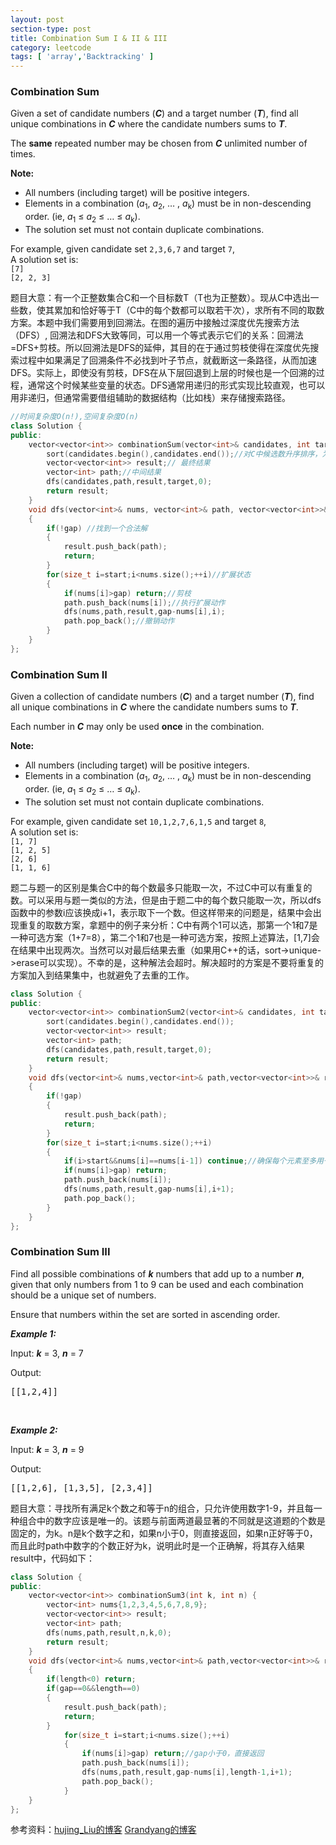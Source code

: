 ```yaml
---
layout: post
section-type: post
title: Combination Sum I & II & III
category: leetcode
tags: [ 'array','Backtracking' ]
---
```


### Combination Sum 

<p>Given a set of candidate numbers (<b><i>C</i></b>) and a target number (<b><i>T</i></b>), find all unique combinations in <b><i>C</i></b> where the candidate numbers sums to <b><i>T</i></b>. 
</p>

<p>The <b>same</b> repeated number may be chosen from <b><i>C</i></b> unlimited number of times.
</p>

<p><b>Note:</b><br>
</p><ul>
<li>All numbers (including target) will be positive integers.</li>
<li>Elements in a combination (<i>a</i><sub>1</sub>, <i>a</i><sub>2</sub>, … , <i>a</i><sub>k</sub>) must be in non-descending order. (ie, <i>a</i><sub>1</sub> ≤ <i>a</i><sub>2</sub> ≤ … ≤ <i>a</i><sub>k</sub>).</li>
<li>The solution set must not contain duplicate combinations.</li>
</ul>
<p></p>

<p>
For example, given candidate set <code>2,3,6,7</code> and target <code>7</code>, <br>
A solution set is: <br>
<code>[7]</code> <br>
<code>[2, 2, 3]</code></p>  


题目大意：有一个正整数集合C和一个目标数T（T也为正整数）。现从C中选出一些数，使其累加和恰好等于T（C中的每个数都可以取若干次），求所有不同的取数方案。本题中我们需要用到回溯法。在图的遍历中接触过深度优先搜索方法（DFS）,  回溯法和DFS大致等同，可以用一个等式表示它们的关系：回溯法=DFS+剪枝。所以回溯法是DFS的延伸，其目的在于通过剪枝使得在深度优先搜索过程中如果满足了回溯条件不必找到叶子节点，就截断这一条路径，从而加速DFS。实际上，即使没有剪枝，DFS在从下层回退到上层的时候也是一个回溯的过程，通常这个时候某些变量的状态。DFS通常用递归的形式实现比较直观，也可以用非递归，但通常需要借组辅助的数据结构（比如栈）来存储搜索路径。

```cpp  
//时间复杂度O(n!),空间复杂度O(n)
class Solution {
public:
    vector<vector<int>> combinationSum(vector<int>& candidates, int target) {
        sort(candidates.begin(),candidates.end());//对C中候选数升序排序，为后面的剪枝做准备
        vector<vector<int>> result;// 最终结果
        vector<int> path;//中间结果
        dfs(candidates,path,result,target,0);
        return result;
    }
    void dfs(vector<int>& nums, vector<int>& path, vector<vector<int>>& result, int gap, int start)
    {
        if(!gap) //找到一个合法解
        {
            result.push_back(path);
            return;
        }
        for(size_t i=start;i<nums.size();++i)//扩展状态
        {
            if(nums[i]>gap) return;//剪枝
            path.push_back(nums[i]);//执行扩展动作
            dfs(nums,path,result,gap-nums[i],i);
            path.pop_back();//撤销动作
        }
    }
};
```  

### Combination Sum II

<p>Given a collection of candidate numbers (<b><i>C</i></b>) and a target number (<b><i>T</i></b>), find all unique combinations in <b><i>C</i></b> where the candidate numbers sums to <b><i>T</i></b>.
</p>

<p>Each number in <b><i>C</i></b> may only be used <b>once</b> in the combination.
</p>
<p><b>Note:</b><br>
</p><ul>
<li>All numbers (including target) will be positive integers.</li>
<li>Elements in a combination (<i>a</i><sub>1</sub>, <i>a</i><sub>2</sub>, … , <i>a</i><sub>k</sub>) must be in non-descending order. (ie, <i>a</i><sub>1</sub> ≤ <i>a</i><sub>2</sub> ≤ … ≤ <i>a</i><sub>k</sub>).</li>
<li>The solution set must not contain duplicate combinations.</li>
</ul>
<p></p>

<p>
For example, given candidate set <code>10,1,2,7,6,1,5</code> and target <code>8</code>, <br>
A solution set is: <br>
<code>[1, 7]</code> <br>
<code>[1, 2, 5]</code> <br>
<code>[2, 6]</code> <br>
<code>[1, 1, 6]</code></p>  

题二与题一的区别是集合C中的每个数最多只能取一次，不过C中可以有重复的数。可以采用与题一类似的方法，但是由于题二中的每个数只能取一次，所以dfs函数中的参数i应该换成i+1，表示取下一个数。但这样带来的问题是，结果中会出现重复的取数方案，拿题中的例子来分析：C中有两个1可以选，那第一个1和7是一种可选方案（1+7=8），第二个1和7也是一种可选方案，按照上述算法，[1,7]会在结果中出现两次。当然可以对最后结果去重（如果用C++的话，sort->unique->erase可以实现）。不幸的是，这种解法会超时。解决超时的方案是不要将重复的方案加入到结果集中，也就避免了去重的工作。  

```cpp
class Solution {
public:
    vector<vector<int>> combinationSum2(vector<int>& candidates, int target) {
        sort(candidates.begin(),candidates.end());
        vector<vector<int>> result;
        vector<int> path;
        dfs(candidates,path,result,target,0);
        return result;
    }
    void dfs(vector<int>& nums,vector<int>& path,vector<vector<int>>& result,int gap,int start)
    {
        if(!gap)
        {
            result.push_back(path);
            return;
        }
        for(size_t i=start;i<nums.size();++i)
        {
            if(i>start&&nums[i]==nums[i-1]) continue;//确保每个元素至多用一次
            if(nums[i]>gap) return;
            path.push_back(nums[i]);
            dfs(nums,path,result,gap-nums[i],i+1);
            path.pop_back();
        }
    }
};
```

### Combination Sum III

<p>Find all possible combinations of <em><strong>k</strong></em> numbers that add up to a number <em><strong>n</strong></em>, given that only numbers from 1 to 9 can be used and each combination should be a unique set of numbers.</p>
<p>Ensure that numbers within the set are sorted in ascending order.</p>
<p> <em><strong>Example 1:</strong></em></p>
<p>Input:  <em><strong>k</strong></em> = 3,  <em><strong>n</strong></em> = 7</p>
<p>Output: </p>
<pre>[[1,2,4]]
</pre>
<br>
<p> <em><strong>Example 2:</strong></em></p>
<p>Input:  <em><strong>k</strong></em> = 3,  <em><strong>n</strong></em> = 9</p>
<p>Output: </p>
<pre>[[1,2,6], [1,3,5], [2,3,4]]
</pre>

题目大意：寻找所有满足k个数之和等于n的组合，只允许使用数字1-9，并且每一种组合中的数字应该是唯一的。该题与前面两道最显著的不同就是这道题的个数是固定的，为k。n是k个数字之和，如果n小于0，则直接返回，如果n正好等于0，而且此时path中数字的个数正好为k，说明此时是一个正确解，将其存入结果result中，代码如下：  

```cpp
class Solution {
public:
    vector<vector<int>> combinationSum3(int k, int n) {
        vector<int> nums{1,2,3,4,5,6,7,8,9};
        vector<vector<int>> result;
        vector<int> path;
        dfs(nums,path,result,n,k,0);
        return result;
    }
    void dfs(vector<int>& nums,vector<int>& path,vector<vector<int>>& result,int gap,int length,int start)
    {
        if(length<0) return;
        if(gap==0&&length==0)
        {
            result.push_back(path);
            return;
        }
            for(size_t i=start;i<nums.size();++i)
            {
                if(nums[i]>gap) return;//gap小于0，直接返回
                path.push_back(nums[i]);
                dfs(nums,path,result,gap-nums[i],length-1,i+1);
                path.pop_back();
            }
    }
};
```

参考资料：[hujing_Liu的博客](http://blog.csdn.net/lc_910927/article/details/37535541?utm_source=tuicool&utm_medium=referral)  [Grandyang的博客](http://www.cnblogs.com/grandyang/p/4419386.html)